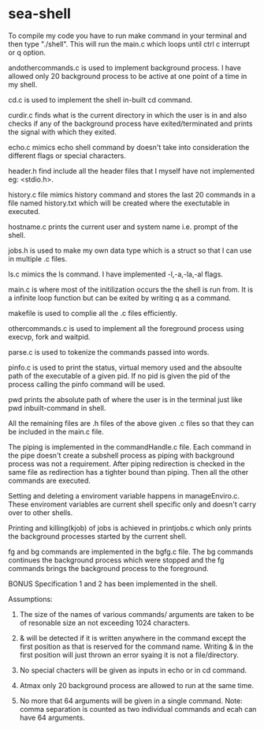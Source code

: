 # sea-shell

To compile my code you have to run make command in your terminal and then type "./shell". This will run the main.c which loops until ctrl c interrupt or q option.

andothercommands.c is used to implement background process. I have allowed only 20 background process to be active at one point of a time in my shell.

cd.c is used to implement the shell in-built cd command.

curdir.c finds what is the current directory in which the user is in and also checks if any of the background process have exited/terminated and prints the signal with which they exited.

echo.c mimics echo shell command by doesn't take into consideration the different flags or special characters.

header.h find include all the header files that I myself have not implemented eg: <stdio.h>.

history.c file mimics history command and stores the last 20 commands in a file named history.txt which will be created where the exectutable in executed.

hostname.c prints the current user and system name i.e. prompt of the shell.

jobs.h is used to make my own data type which is a struct so that I can use in multiple .c files.

ls.c mimics the ls command. I have implemented -l,-a,-la,-al flags.

main.c is where most of the initilization occurs the the shell is run from. It is a infinite loop function but can be exited by writing q as a command.

makefile is used to complie all the .c files efficiently.

othercommands.c is used to implement all the foreground process using execvp, fork and waitpid.

parse.c is used to tokenize the commands passed into words.

pinfo.c is used to print the status, virtual memory used and the absoulte path of the executable of a given pid. If no pid is given the pid of the process calling the pinfo command will be used.

pwd prints the absolute path of where the user is in the terminal just like pwd inbuilt-command in shell.

All the remaining files are .h files of the above given .c files so that they can be included in the main.c file.

The piping is implemented in the commandHandle.c file. Each command in the pipe doesn't create a subshell process as piping with background process was not a requirement. After piping redirection is checked in the same file as redirection has a tighter bound than piping. Then all the other commands are executed.

Setting and deleting a enviroment variable happens in manageEnviro.c. These enviroment variables are current shell specific only and doesn't carry over to other shells.

Printing and killing(kjob) of jobs is achieved in printjobs.c which only prints the background processes started by the current shell.

fg and bg commands are implemented in the bgfg.c file. The bg commands continues the background process which were stopped and the fg commands brings the background process to the foreground.

BONUS Specification 1 and 2 has been implemented in the shell.

Assumptions:

1. The size of the names of various commands/ arguments are taken to be of resonable size an not exceeding 1024 characters.

2. & will be detected if it is written anywhere in the command except the first position as that is reserved for the command name. Writing & in the first position will just thrown an error syaing it is not a file/directory.

3. No special chacters will be given as inputs in echo or in cd command.

4. Atmax only 20 background process are allowed to run at the same time.

5. No more that 64 arguments will be given in a single command. Note: comma separation is counted as two individual commands and ecah can have 64 arguments.

